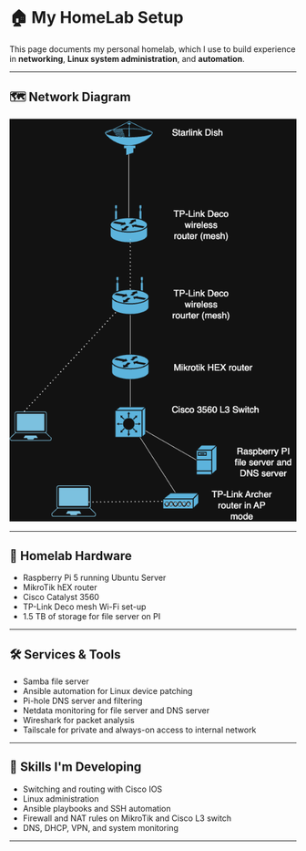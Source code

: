 # 🏠 My HomeLab Setup

This page documents my personal homelab, which I use to build experience in **networking**, **Linux system administration**, and **automation**.

---

## 🗺️ Network Diagram

![Network Diagram](assets/network-diagram.png)

---

## 🔧 Homelab Hardware

- Raspberry Pi 5 running Ubuntu Server
- MikroTik hEX router
- Cisco Catalyst 3560
- TP-Link Deco mesh Wi-Fi set-up
- 1.5 TB of storage for file server on PI

---

## 🛠️ Services & Tools

- Samba file server
- Ansible automation for Linux device patching
- Pi-hole DNS server and filtering
- Netdata monitoring for file server and DNS server
- Wireshark for packet analysis
- Tailscale for private and always-on access to internal network

---

## 🎯 Skills I'm Developing

- Switching and routing with Cisco IOS
- Linux administration 
- Ansible playbooks and SSH automation
- Firewall and NAT rules on MikroTik and Cisco L3 switch
- DNS, DHCP, VPN, and system monitoring

---
